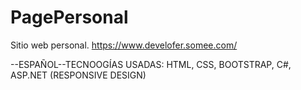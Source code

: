 # PagePersonal
Sitio web personal.
https://www.develofer.somee.com/ 

--ESPAÑOL--TECNOOGÍAS USADAS: HTML, CSS, BOOTSTRAP, C#, ASP.NET (RESPONSIVE DESIGN)
